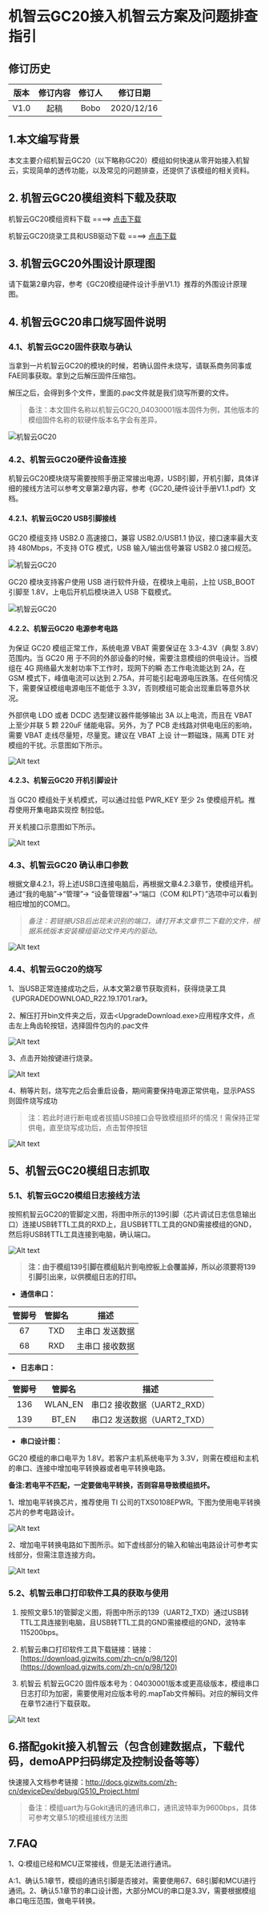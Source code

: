 

# 机智云GC20接入机智云方案及问题排查指引

## 修订历史

| 版本        | 修订内容    |  修订人  | 修订日期|
| :------:   | :-----:   | :----: |:----:|
| V1.0        |起稿      |   Bobo    |2020/12/16|


## 1.本文编写背景
本文主要介绍机智云GC20（以下略称GC20）模组如何快速从零开始接入机智云，实现简单的透传功能，以及常见的问题排查，还提供了该模组的相关资料。

## 2. 机智云GC20模组资料下载及获取
机智云GC20模组资料下载 ====> [点击下载](https://gizwits-doc-1251025085.cos.ap-guangzhou.myqcloud.com/ModuleData/4G-Module/G-GC20/GC20.zip)

机智云GC20烧录工具和USB驱动下载 ====> [点击下载](https://gizwits-doc-1251025085.cos.ap-guangzhou.myqcloud.com/ModuleData/4G-Module/G-GC20/GC20Tools-USBDriver%26DownloadTools.rar)

## 3. 机智云GC20外围设计原理图

请下载第2章内容，参考《GC20模组硬件设计手册V1.1》推荐的外围设计原理图。

## 4. 机智云GC20串口烧写固件说明

### 4.1、机智云GC20固件获取与确认
当拿到一片机智云GC20的模块的时候，若确认固件未烧写，请联系商务同事或FAE同事获取。拿到之后解压固件压缩包。

解压之后，会得到多个文件，里面的.pac文件就是我们烧写所要的文件。

>备注：本文固件名称以机智云GC20_04030001版本固件为例，其他版本的模组固件名称的软硬件版本名字会有差异。

![机智云GC20](/assets/zh-cn/deviceDev/GC20/GC20_1.png)


### 4.2、机智云GC20硬件设备连接
机智云GC20模块烧写需要按照手册正常接出电源，USB引脚，开机引脚，具体详细的接线方法可以参考文章第2章内容，参考《GC20_硬件设计手册V1.1.pdf》文档。

#### 4.2.1、机智云GC20 USB引脚接线

GC20 模组支持 USB2.0 高速接口，兼容 USB2.0/USB1.1 协议，接口速率最大支持 480Mbps，不支持
OTG 模式，USB 输入/输出信号兼容 USB2.0 接口规范。

![机智云GC20](/assets/zh-cn/deviceDev/GC20/GC20_2.png)

GC20 模块支持客户使用 USB 进行软件升级，在模块上电前，上拉 USB_BOOT 引脚至 1.8V，上电后开机后模块进入 USB 下载模式。

![机智云GC20](/assets/zh-cn/deviceDev/GC20/GC20_3.png)


#### 4.2.2、机智云GC20 电源参考电路

为保证 GC20 模组正常工作，系统电源 VBAT 需要保证在 3.3-4.3V（典型 3.8V）范围内。当 GC20 用
于不同的外部设备的时候，需要注意模组的供电设计。当模组在 4G 网络最大发射功率下工作时，现网下的瞬
态工作电流能达到 2A，在 GSM 模式下，峰值电流可以达到 2.75A，并可能引起电源电压跌落。在任何情况
下，需要保证模组电源电压不能低于 3.3V，否则模组可能会出现重启等意外状况。

外部供电 LDO 或者 DCDC 选型建议器件能够输出 3A 以上电流，而且在 VBAT 上至少并联 5 颗 220uF
储能电容。另外，为了 PCB 走线路对供电电压的影响，需要 VBAT 走线尽量短，尽量宽。建议在 VBAT 上设
计一颗磁珠，隔离 DTE 对模组的干扰。示意图如下所示。

![Alt text](/assets/zh-cn/deviceDev/GC20/GC20_4.png)


#### 4.2.3、机智云GC20 开机引脚设计

当 GC20 模组处于关机模式，可以通过拉低 PWR_KEY 至少 2s 使模组开机。推荐使用开集电路实现控
制拉低。

开关机接口示意图如下所示。

![Alt text](/assets/zh-cn/deviceDev/GC20/GC20_5.png)

### 4.3、机智云GC20 确认串口参数

根据文章4.2.1，将上述USB口连接电脑后，再根据文章4.2.3章节，使模组开机。通过“我的电脑”->“管理”-> “设备管理器”->“端口（COM 和LPT）”选项中可以看到相应增加的COM口。

>*备注：若链接USB后出现未识别的端口，请打开本文章节二下载的文件，根据系统版本安装模组驱动文件夹内的驱动。*

![Alt text](/assets/zh-cn/deviceDev/GC20/GC20_6.png)

### 4.4、机智云GC20的烧写

1、当USB正常连接成功之后，从本文第2章节获取资料，获得烧录工具《UPGRADEDOWNLOAD_R22.19.1701.rar》。

2、解压打开bin文件夹之后，双击<UpgradeDownload.exe>应用程序文件，点击左上角齿轮按钮，选择固件包内的.pac文件

![Alt text](/assets/zh-cn/deviceDev/GC20/GC20_7.png)

3、点击开始按键进行烧录。

![Alt text](/assets/zh-cn/deviceDev/GC20/GC20_8.png)

4、稍等片刻，烧写完之后会重启设备，期间需要保持电源正常供电，显示PASS则固件烧写成功
> 注：若此时进行断电或者拔插USB接口会导致模组损坏的情况！需保持正常供电，直至烧写成功后，点击暂停按钮

![Alt text](/assets/zh-cn/deviceDev/GC20/GC20_9.png)


## 5、机智云GC20模组日志抓取

### 5.1、机智云GC20模组日志接线方法
按照机智云GC20的管脚定义图，将图中所示的139引脚（芯片调试日志信息输出口）连接USB转TTL工具的RXD上，且USB转TTL工具的GND需接模组的GND，然后将USB转TTL工具连接到电脑，确认端口。

![Alt text](/assets/zh-cn/deviceDev/GC20/GC20_10.png)

> **注：由于模组139引脚在模组贴片到电控板上会覆盖掉，所以必须要将139引脚引出来，以供模组日志的打印。**

- **通信串口：**

| 管脚号 | 管脚名 | 描述 |
| :-: | :-: | :-: |
| 67 | TXD | 主串口 发送数据 |
| 68 | RXD | 主串口 接收数据 |

- **日志串口：**

| 管脚号 | 管脚名 | 描述 |
| :-: | :-: | :-: |
| 136 | WLAN_EN | 串口2 接收数据（UART2_RXD）|
| 139 | BT_EN | 串口2 发送数据（UART2_TXD）|


- **串口设计图：**

GC20 模组的串口电平为 1.8V。若客户主机系统电平为 3.3V，则需在模组和主机的串口、连接中增加电平转换器或者电平转换电路。

**备注:若电平不匹配，一定要做电平转换，否则容易导致模组损坏。**

1、增加电平转换芯片，推荐使用 TI 公司的TXS0108EPWR。下图为使用电平转换芯片的参考电路设计。

![Alt text](/assets/zh-cn/deviceDev/GC20/GC20_11.png)

2、增加电平转换电路如下图所示。如下虚线部分的输入和输出电路设计可参考实线部分，但需注意连接方向。

![Alt text](/assets/zh-cn/deviceDev/GC20/GC20_12.png)

### 5.2、机智云串口打印软件工具的获取与使用

1. 按照文章5.1的管脚定义图，将图中所示的139（UART2_TXD）通过USB转TTL工具连接到电脑，且USB转TTL工具的GND需接模组的GND，波特率115200bps。

2. 机智云串口打印软件工具下载链接：链接：[https://download.gizwits.com/zh-cn/p/98/120](https://download.gizwits.com/zh-cn/p/98/120)

3. 机智云 机智云GC20 固件版本号为：04030001版本或更高级版本，模组串口日志打印为加密，需要使用对应版本号的.mapTab文件解码。对应的解码文件在章节2进行下载获取。

![Alt text](/assets/zh-cn/deviceDev/GC20/GC20_13.png)

## 6.搭配gokit接入机智云（包含创建数据点，下载代码，demoAPP扫码绑定及控制设备等等）
快速接入文档参考链接：http://docs.gizwits.com/zh-cn/deviceDev/debug/G510_Project.html

>备注：模组uart为与Gokit通讯的通讯串口，通讯波特率为9600bps，具体可参考文章5.1的模组接线方法图

## 7.FAQ

1、Q:模组已经和MCU正常接线，但是无法进行通讯。

 A:1、确认5.1章节，模组的通讯引脚是否接对。需要使用67、68引脚和MCU进行通讯。2、确认5.1章节的串口设计图，大部分MCU的串口是3.3V，需要根据模组串口电压范围，做电平转换。
